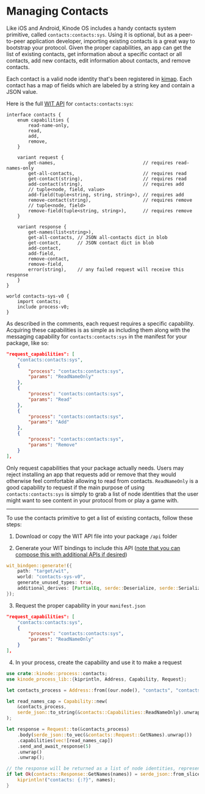 # Managing Contacts

Like iOS and Android, Kinode OS includes a handy contacts system primitive, called `contacts:contacts:sys`.
Using it is optional, but as a peer-to-peer application developer, importing existing contacts is a great way to bootstrap your protocol.
Given the proper capabilities, an app can get the list of existing contacts, get information about a specific contact or all contacts, add new contacts, edit information about contacts, and remove contacts.

Each contact is a valid node identity that's been registered in [kimap](../getting_started/kimap.md).
Each contact has a map of fields which are labeled by a string key and contain a JSON value.

Here is the full [WIT API](../system/process/wit_apis.md) for `contacts:contacts:sys`:
```wit
interface contacts {
    enum capabilities {
        read-name-only,
        read,
        add,
        remove,
    }

    variant request {
        get-names,                                // requires read-names-only
        get-all-contacts,                         // requires read
        get-contact(string),                      // requires read
        add-contact(string),                      // requires add
        // tuple<node, field, value>
        add-field(tuple<string, string, string>), // requires add
        remove-contact(string),                   // requires remove
        // tuple<node, field>
        remove-field(tuple<string, string>),      // requires remove
    }

    variant response {
        get-names(list<string>),
        get-all-contacts, // JSON all-contacts dict in blob
        get-contact,      // JSON contact dict in blob
        add-contact,
        add-field,
        remove-contact,
        remove-field,
        error(string),    // any failed request will receive this response
    }
}

world contacts-sys-v0 {
    import contacts;
    include process-v0;
}
```

As described in the comments, each request requires a specific capability.
Acquiring these capabilities is as simple as including them along with the messaging capability for `contacts:contacts:sys` in the manifest for your package, like so:
```json
"request_capabilities": [
    "contacts:contacts:sys",
    {
        "process": "contacts:contacts:sys",
        "params": "ReadNameOnly"
    },
    {
        "process": "contacts:contacts:sys",
        "params": "Read"
    },
    {
        "process": "contacts:contacts:sys",
        "params": "Add"
    },
    {
        "process": "contacts:contacts:sys",
        "params": "Remove"
    }
],
```

Only request capabilities that your package actually needs.
Users may reject installing an app that requests add or remove that they would otherwise feel comfortable allowing to read from contacts.
`ReadNameOnly` is a good capability to request if the main purpose of using `contacts:contacts:sys` is simply to grab a list of node identities that the user might want to see content in your protocol from or play a game with.

_________

To use the contacts primitive to get a list of existing contacts, follow these steps:

1. Download or copy the WIT API file into your package `/api` folder

2. Generate your WIT bindings to include this API ([note that you can compose this with additional APIs if desired](../cookbook/use_app_apis.md))

```rust
wit_bindgen::generate!({
    path: "target/wit",
    world: "contacts-sys-v0",
    generate_unused_types: true,
    additional_derives: [PartialEq, serde::Deserialize, serde::Serialize],
});
```

3. Request the proper capability in your `manifest.json`

```json
"request_capabilities": [
    "contacts:contacts:sys",
    {
        "process": "contacts:contacts:sys",
        "params": "ReadNameOnly"
    }
],
```

4. In your process, create the capability and use it to make a request

```rust
use crate::kinode::process::contacts;
use kinode_process_lib::{kiprintln, Address, Capability, Request};

let contacts_process = Address::from((our.node(), "contacts", "contacts", "sys"));

let read_names_cap = Capability::new(
    &contacts_process,
    serde_json::to_string(&contacts::Capabilities::ReadNameOnly).unwrap(),
);

let response = Request::to(&contacts_process)
    .body(serde_json::to_vec(&contacts::Request::GetNames).unwrap())
    .capabilities(vec![read_names_cap])
    .send_and_await_response(5)
    .unwrap()
    .unwrap();

// the response will be returned as a list of node identities, represented as strings
if let Ok(contacts::Response::GetNames(names)) = serde_json::from_slice(&response.body()) {
    kiprintln!("contacts: {:?}", names);
}
```
